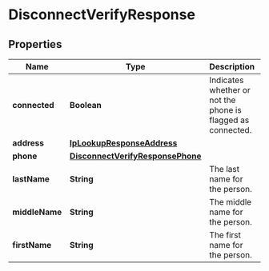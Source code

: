 

# DisconnectVerifyResponse

## Properties

Name | Type | Description | Notes
------------ | ------------- | ------------- | -------------
**connected** | **Boolean** | Indicates whether or not the phone is flagged as connected. |  [optional]
**address** | [**IpLookupResponseAddress**](IpLookupResponseAddress.md) |  |  [optional]
**phone** | [**DisconnectVerifyResponsePhone**](DisconnectVerifyResponsePhone.md) |  |  [optional]
**lastName** | **String** | The last name for the person. |  [optional]
**middleName** | **String** | The middle name for the person. |  [optional]
**firstName** | **String** | The first name for the person. |  [optional]




